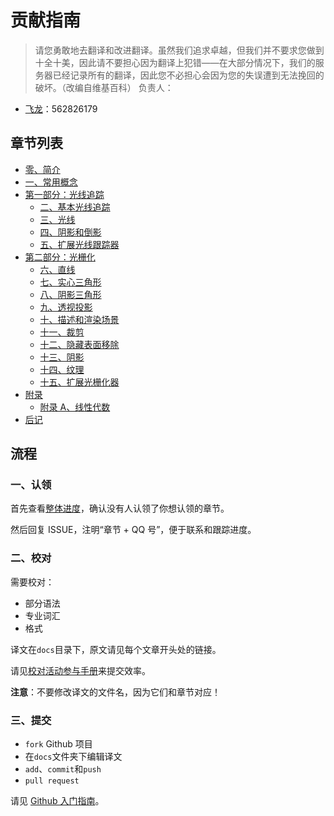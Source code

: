# 贡献指南

> 请您勇敢地去翻译和改进翻译。虽然我们追求卓越，但我们并不要求您做到十全十美，因此请不要担心因为翻译上犯错——在大部分情况下，我们的服务器已经记录所有的翻译，因此您不必担心会因为您的失误遭到无法挽回的破坏。（改编自维基百科）
负责人：

+   [飞龙](https://github.com/wizardforcel)：562826179

## 章节列表

+   [零、简介](docs/04.md)
+   [一、常用概念](docs/05.md)
+   [第一部分：光线追踪](docs/06.md)
	+   [二、基本光线追踪](docs/07.md)
	+   [三、光线](docs/08.md)
	+   [四、阴影和倒影](docs/09.md)
	+   [五、扩展光线跟踪器](docs/10.md)
+   [第二部分：光栅化](docs/11.md)
	+   [六、直线](docs/12.md)
	+   [七、实心三角形](docs/13.md)
	+   [八、阴影三角形](docs/14.md)
	+   [九、透视投影](docs/15.md)
	+   [十、描述和渲染场景](docs/16.md)
	+   [十一、裁剪](docs/17.md)
	+   [十二、隐藏表面移除](docs/18.md)
	+   [十三、阴影](docs/19.md)
	+   [十四、纹理](docs/20.md)
	+   [十五、扩展光栅化器](docs/21.md)
+   [附录](docs/22.md)
	+   [附录 A、线性代数](docs/23.md)
+   [后记](docs/24.md)

## 流程

### 一、认领

首先查看[整体进度](https://github.com/apachecn/cg-scratch-zh/issues/1)，确认没有人认领了你想认领的章节。
 
然后回复 ISSUE，注明“章节 + QQ 号”，便于联系和跟踪进度。

### 二、校对

需要校对：

+   部分语法
+   专业词汇
+   格式

译文在`docs`目录下，原文请见每个文章开头处的链接。

请见[校对活动参与手册](https://github.com/apachecn/home/blob/master/docs/translate/joining-guide.md)来提交效率。

**注意**：不要修改译文的文件名，因为它们和章节对应！

### 三、提交

+   `fork` Github 项目
+   在`docs`文件夹下编辑译文
+   `add`、`commit`和`push`
+   `pull request`

请见 [Github 入门指南](https://github.com/apachecn/kaggle/blob/master/docs/GitHub)。
